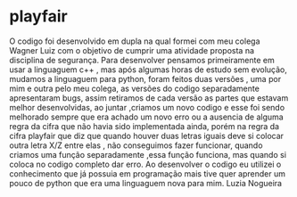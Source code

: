 # playfair
O codigo foi desenvolvido em dupla na qual formei com meu colega Wagner Luiz com o objetivo de cumprir uma atividade proposta na disciplina de segurança. Para desenvolver pensamos primeiramente em usar a linguaguem c++ , mas após algumas horas de estudo 
sem evolução, mudamos a linguaguem para python, foram feitos duas versões , uma por mim e outra pelo meu colega, as versões 
do codigo separadamente apresentaram bugs, assim retiramos de cada versão as partes que estavam melhor desenvolvidas, ao juntar ,criamos um novo codigo e esse foi sendo melhorado sempre que era achado um novo erro ou a ausencia de alguma regra da cifra que não havia sido implementada ainda, porém na regra da cifra playfair que diz que quando houver duas letras iguais deve si colocar outra letra X/Z entre elas , não conseguimos fazer funcionar, quando criamos uma função separadamente ,essa função funciona, mas quando si coloca no codigo completo dar erro.
Ao desenvolver o codigo eu utilizei o conhecimento que já possuia em programação mais tive quer aprender um pouco de python que era uma linguaguem nova para mim.
Luzia Nogueira
